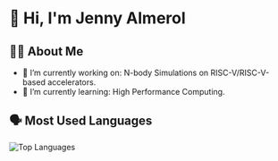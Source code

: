 # 👋 Hi, I'm Jenny Almerol

## 👩‍💻 About Me

- 🔭 I’m currently working on: N-body Simulations on RISC-V/RISC-V-based accelerators.
- 🌱 I’m currently learning: High Performance Computing.

## 🗣️ Most Used Languages

![Top Languages](https://github-readme-stats.vercel.app/api/top-langs/?username=your-username&layout=compact&hide_title=true&theme=radical)

<!--
**jlalmerol/jlalmerol** is a ✨ _special_ ✨ repository because its `README.md` (this file) appears on your GitHub profile.

Here are some ideas to get you started:

- 🔭 I’m currently working on ...
- 🌱 I’m currently learning ...
- 👯 I’m looking to collaborate on ...
- 🤔 I’m looking for help with ...
- 💬 Ask me about ...
- 📫 How to reach me: ...
- 😄 Pronouns: ...
- ⚡ Fun fact: ...
-->
